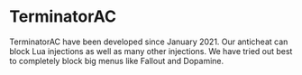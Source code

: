# TerminatorAC
TerminatorAC have been developed since January 2021. Our anticheat can block Lua injections as well as many other injections. We have tried out best to completely block big menus like Fallout and Dopamine.
